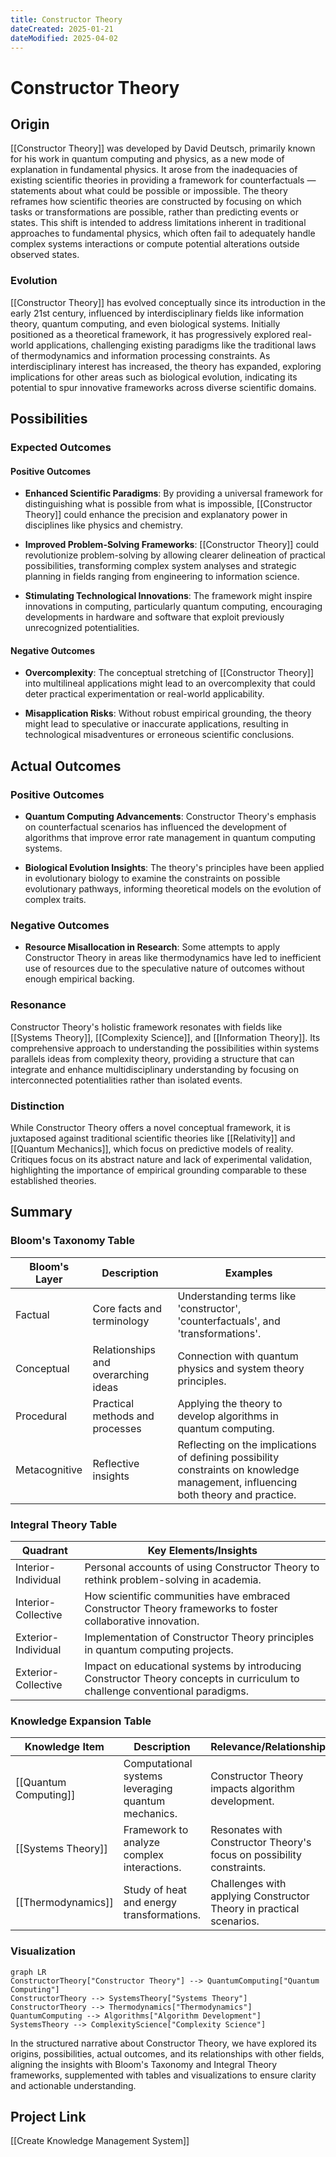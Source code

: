```yaml
---
title: Constructor Theory
dateCreated: 2025-01-21
dateModified: 2025-04-02
---
```


# Constructor Theory

## Origin

[[Constructor Theory]] was developed by David Deutsch, primarily known for his work in quantum computing and physics, as a new mode of explanation in fundamental physics. It arose from the inadequacies of existing scientific theories in providing a framework for counterfactuals — statements about what could be possible or impossible. The theory reframes how scientific theories are constructed by focusing on which tasks or transformations are possible, rather than predicting events or states. This shift is intended to address limitations inherent in traditional approaches to fundamental physics, which often fail to adequately handle complex systems interactions or compute potential alterations outside observed states.

### Evolution

[[Constructor Theory]] has evolved conceptually since its introduction in the early 21st century, influenced by interdisciplinary fields like information theory, quantum computing, and even biological systems. Initially positioned as a theoretical framework, it has progressively explored real-world applications, challenging existing paradigms like the traditional laws of thermodynamics and information processing constraints. As interdisciplinary interest has increased, the theory has expanded, exploring implications for other areas such as biological evolution, indicating its potential to spur innovative frameworks across diverse scientific domains.

## Possibilities

### Expected Outcomes

#### Positive Outcomes

- **Enhanced Scientific Paradigms**: By providing a universal framework for distinguishing what is possible from what is impossible, [[Constructor Theory]] could enhance the precision and explanatory power in disciplines like physics and chemistry.

- **Improved Problem-Solving Frameworks**: [[Constructor Theory]] could revolutionize problem-solving by allowing clearer delineation of practical possibilities, transforming complex system analyses and strategic planning in fields ranging from engineering to information science.

- **Stimulating Technological Innovations**: The framework might inspire innovations in computing, particularly quantum computing, encouraging developments in hardware and software that exploit previously unrecognized potentialities.

#### Negative Outcomes

- **Overcomplexity**: The conceptual stretching of [[Constructor Theory]] into multilineal applications might lead to an overcomplexity that could deter practical experimentation or real-world applicability.

- **Misapplication Risks**: Without robust empirical grounding, the theory might lead to speculative or inaccurate applications, resulting in technological misadventures or erroneous scientific conclusions.

## Actual Outcomes

### Positive Outcomes

- **Quantum Computing Advancements**: Constructor Theory's emphasis on counterfactual scenarios has influenced the development of algorithms that improve error rate management in quantum computing systems.

- **Biological Evolution Insights**: The theory's principles have been applied in evolutionary biology to examine the constraints on possible evolutionary pathways, informing theoretical models on the evolution of complex traits.

### Negative Outcomes

- **Resource Misallocation in Research**: Some attempts to apply Constructor Theory in areas like thermodynamics have led to inefficient use of resources due to the speculative nature of outcomes without enough empirical backing.

### Resonance

Constructor Theory's holistic framework resonates with fields like [[Systems Theory]], [[Complexity Science]], and [[Information Theory]]. Its comprehensive approach to understanding the possibilities within systems parallels ideas from complexity theory, providing a structure that can integrate and enhance multidisciplinary understanding by focusing on interconnected potentialities rather than isolated events.

### Distinction

While Constructor Theory offers a novel conceptual framework, it is juxtaposed against traditional scientific theories like [[Relativity]] and [[Quantum Mechanics]], which focus on predictive models of reality. Critiques focus on its abstract nature and lack of experimental validation, highlighting the importance of empirical grounding comparable to these established theories.

## Summary

### Bloom's Taxonomy Table

| **Bloom's Layer** | **Description**                                                       | **Examples**                                                                                                                                         |
| ----------------- | --------------------------------------------------------------------- | ---------------------------------------------------------------------------------------------------------------------------------------------------- |
| Factual           | Core facts and terminology                                            | Understanding terms like 'constructor', 'counterfactuals', and 'transformations'.                                                                 |
| Conceptual        | Relationships and overarching ideas                                   | Connection with quantum physics and system theory principles.                                                                                       |
| Procedural        | Practical methods and processes                                       | Applying the theory to develop algorithms in quantum computing.                                                                                    |
| Metacognitive     | Reflective insights                                                   | Reflecting on the implications of defining possibility constraints on knowledge management, influencing both theory and practice.                   |

### Integral Theory Table

| **Quadrant**        | **Key Elements/Insights**                                                                                                   |
| ------------------- | -------------------------------------------------------------------------------------------------------------------------- |
| Interior-Individual | Personal accounts of using Constructor Theory to rethink problem-solving in academia.                                       |
| Interior-Collective | How scientific communities have embraced Constructor Theory frameworks to foster collaborative innovation.                   |
| Exterior-Individual | Implementation of Constructor Theory principles in quantum computing projects.                                               |
| Exterior-Collective | Impact on educational systems by introducing Constructor Theory concepts in curriculum to challenge conventional paradigms. |

### Knowledge Expansion Table

| **Knowledge Item**                 | **Description**                                            | **Relevance/Relationship**                                             |
| ---------------------------------- | ---------------------------------------------------------- | ---------------------------------------------------------------------- |
| [[Quantum Computing]]              | Computational systems leveraging quantum mechanics.        | Constructor Theory impacts algorithm development.                      |
| [[Systems Theory]]                 | Framework to analyze complex interactions.                 | Resonates with Constructor Theory's focus on possibility constraints.  |
| [[Thermodynamics]]                 | Study of heat and energy transformations.                  | Challenges with applying Constructor Theory in practical scenarios.    |

### Visualization

```mermaid  
graph LR  
ConstructorTheory["Constructor Theory"] --> QuantumComputing["Quantum Computing"]  
ConstructorTheory --> SystemsTheory["Systems Theory"]  
ConstructorTheory --> Thermodynamics["Thermodynamics"]  
QuantumComputing --> Algorithms["Algorithm Development"]  
SystemsTheory --> ComplexityScience["Complexity Science"]  
```

In the structured narrative about Constructor Theory, we have explored its origins, possibilities, actual outcomes, and its relationships with other fields, aligning the insights with Bloom's Taxonomy and Integral Theory frameworks, supplemented with tables and visualizations to ensure clarity and actionable understanding.

## Project Link

[[Create Knowledge Management System]]
